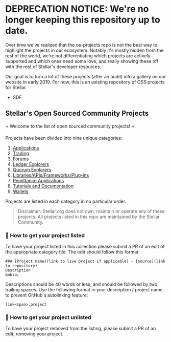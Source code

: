 # DEPRECATION NOTICE: We're no longer keeping this repository up to date.
Over time we've realized that the os-projects repo is not the best way to highlight the projects in
our ecosystem. Notably it's mostly hidden from the rest of the world, we're not differentiating
which projects are actively supported and which ones need some love, and really showing these off
with the rest of Stellar's developer resources.

Our goal is to turn a lot of these projects (after an audit) into a gallery on our website in early
2019. For now, this is an existing repository of OSS projects for Stellar.

- SDF

## Stellar's Open Sourced Community Projects


⭐ Welcome to the list of open sourced community projects! ⭐
 
Projects have been divided into nine unique categories:
1. [Applications](Applications.md)
2. [Trading](Trading.md)
3. [Forums](Forums.md)
4. [Ledger Explorers](LedgerExplorers.md)
5. [Quorum Explorers](QuorumExplorers.md)
6. [Libraries/APIs/Frameworks/Plug-ins](LibraryAPIsAndMore.md)
7. [Remittance Applications](Remittance.md)
8. [Tutorials and Documentation](TutorialsAndDocs.md)
9. [Wallets](Wallets.md)

Projects are listed in each category in no particular order. 

> Disclaimer: Stellar.org does not own, maintain or operate any of these projects. All projects listed in this repo are maintained by the Stellar Community.

### 🚀 How to get your project listed
To have your project listed in this collection please submit a PR of an edit of the appropriate category file. The edit should follow this format: 
 
    ### [Project name](link to live project if applicable) - [source](link to repository)   
    Description 
    &nbsp;

Descriptions should be 40 words or less, and should be followed by two trailing spaces. Use the following format in your description / project name to prevent GitHub's autolinking feature:

    link<span>.project

### 🚀 How to get your project unlisted
To have your project removed from the listing, please submit a PR of an edit, removing your project. 




